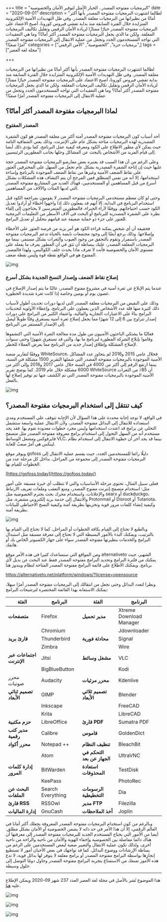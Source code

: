 +++
title = "البرمجيات مفتوحة المصدر.. الخيار الأمثل لتوفير الأمان والخصوصية"
date = "2020-09-01"
description = "لطالما اشتهرت البرمجيات مفتوحة المصدر بأنها أكثر أمانًا من نظيراتها من البرمجيات مغلقة المصدر. وفي ظل التهديدات الأمنية الإلكترونية المتزايدة خلال الفترة السابقة منذ بداية تفشي فيروس كورونا، أصبح الاعتماد على البرمجيات مفتوحة المصدر خيارًا ممتازًا لزيادة الأمان الرقمي وتقليل تكاليف البرمجيات المغلقة. ولكن ما الذي يجعل البرمجيات مفتوحة المصدر أكثر أمانًا؟ وما هي التعقيدات التي تواجه المستخدمون الجدد وتجعل من عملية الانتقال إلى البرمجيات مفتوحة المصدر أمرًا صعبًا؟"
categories = ["برمجيات حرة", "الخصوصية", "اﻷمن الرقمي",]
tags = ["مجلة لغة العصر"]

+++

لطالما اشتهرت البرمجيات مفتوحة المصدر بأنها أكثر أمانًا من نظيراتها من البرمجيات مغلقة المصدر. وفي ظل التهديدات الأمنية الإلكترونية المتزايدة خلال الفترة السابقة منذ بداية تفشي فيروس كورونا، أصبح الاعتماد على البرمجيات مفتوحة المصدر خيارًا ممتازًا لزيادة الأمان الرقمي وتقليل تكاليف البرمجيات المغلقة. ولكن ما الذي يجعل البرمجيات مفتوحة المصدر أكثر أمانًا؟ وما هي التعقيدات التي تواجه المستخدمون الجدد وتجعل من عملية الانتقال إلى البرمجيات مفتوحة المصدر أمرًا صعبًا؟

## لماذا البرمجيات مفتوحة المصدر أكثر أمانًا؟

### المصدر المفتوح

أحد أسباب كون البرمجيات مفتوحة المصدر آمنة أكثر من مغلقة المصدر هو كون الشفرة المصدرية لهذه البرمجيات متاحة بشكل عام على الإنترنت، وذلك يعني الشفافية التامة حيث يمكن لأي مطور الاطلاع على الكود ومعرفة كيفية عمل البرنامج، كما يؤدي ذلك أيضا إلى قيام المزيد من الأشخاص بالبحث عن المشاكل وحلها بجانب المطورين الرئيسيين.

وعلى الرغم من أن هذا السبب قد يعتبره بعض معارضو البرمجيات مفتوحة المصدر حجة عليها حيث إن إتاحة الشفرة المصدرية بشكل عام تجعل من السهل على المخترقين العثور على نقاط الضعف الأمنية وغيرها من نقاط الضعف الموجودة بالبرنامج وإساءة استخدامها، إلا أنه من نفس المنطلق فمن المرجح أن يتم اكتشاف هذه المشكلات بشكل أسرع من قبل المساهمين أو المستخدمين، فهناك العديد من المشاريع مفتوحة المصدر التي لديها المئات والآلاف من المساهمين.

وحتى لو كان معظم مستخدمي البرمجيات مفتوحة المصدر لا يقومون بمراجعة الكود قبل استخدام البرنامج في البداية، إلا أنهم قد يفعلون ذلك إذا واجهوا أخطاء أو أرادوا تعديل الكود حسب احتياجاتهم. ووفقًا لآراء الخبراء، فالمطورين المتمرسين لا يحتاجون إلى إلقاء نظرة على الشفرة المصدرية للبرنامج أو البحث في آلاف الأسطر من التعليمات البرمجية للعثور على جزء ذو حماية ضعيفة عند قيامهم بتحليل أو تعديل البرامج.

فحقيقة أن أي شخص يمكنه قراءة الكود هو أمر يزيد من فرصة العثور على الأخطاء وإصلاحها. وذلك يرجع أيضًا إلى وجود مجتمعات نابضة بالحياة تدعم البرمجيات مفتوحة المصدر باستمرار وتقوم بالتحقق من وجود العيوب والثغرات بشكل مستمر، بينما مع البرمجيات المغلقة المصدر، عليك ببساطة أن تثق في أن المطور يعرف ما يفعله على مستوي الأمان والخصوصية فأنت لا تعرف ماذا يحدث خلف الكواليس، ولهذا فالمصدر المفتوح هو في الواقع نقطة قوة وليس نقطة ضعف.

![img](images/open-source-repo.webp)

### إصلاح نقاط الضعف وإصدار النسخ الجديدة بشكل أسرع

عندما يتم الإبلاغ عن ثغرة أمنية في مشروع مفتوح المصدر، غالبًا ما يتم إصدار الإصلاح في غضون يوم أو يومين وخاصة إذا كانت ثغرة شديدة الخطورة.

وذلك على النقيض من البرمجيات مغلقة المصدر التي لديها دورات تحديث أطول لأسباب ذلك كثيرة منها قلة عدد الأشخاص الذين يعملون على البرنامج، وإعطاء الأولوية لتحديثات البرامج بناءً على الاعتبارات التجارية والمالية، واعتماد الكثير من البرامج على دورات إصدار تتراوح بين 6 إلى 12 شهرًا مما يجعل إصلاح ثغرة أمنية يستغرق وقتًا طويلاً ليصل إلى الإصدار المستقر من البرنامج.

فغالبًا ما يشتكي الباحثون الأمنيون من طول مدة معالجة الثغرة الأمنية التي اكتشفوها وقاموا بإبلاغ الشركة المطورة لبرنامج ما بها، والتي قد تستغرق شهورًا وحتى سنوات لإصلاح المشكلة وإطلاق إصدار جديد من البرنامج مما يعرض العملاء للخطر.

ووفقًا لتقارير منصة WhiteSource، فخلال عامي 2015 و2016 لم يتجاوز عدد المشاكل الأمنية الموجودة بالبرمجيات مفتوحة المصدر التي شملها التقرير 1500 مشكلة في السنة، بينما ارتفع الرقم إلى أكثر من 4000 في السنة خلال عامي 2017 و2018 وإلى أكثر من 6000 مشكلة خلال عام 2019. كما يوضح تقرير WhiteSource أن 85٪ من الثغرات الأمنية الموجودة بالبرمجيات مفتوحة المصدر التي تم الكشف عنها تم توفير إصلاح لها بالفعل.

![img](images/whitesourceopensourcebugs.jpg)

## كيف تنتقل إلى استخدام البرمجيات مفتوحة المصدر؟

في الواقع، لا توجد إجابة محددة على هذا السؤال لأن الإجابة تتوقف على المستخدم ومدي استعداده للانتقال إلى البدائل مفتوحة المصدر، ولأن الانتقال عملية واسعة ستشمل التخلي عن برامج قد اعتدت استخدامها وليس مجرد خطوات معدودة تقوم بها. فقد يجد مستخدم أنه من السهل التحول إلى استخدام برامج معروفة مفتوحة المصدر مثل متصفح فايرفوكس ومشغل الوسائط VLC، بينما قد يجد آخر أن خطوة الانتقال إلى استخدام نظام لينكس هي أمرٌ صعبٌ للغاية.

ويوفر موقع gofoss دليلًا رائعا للمستخدمين الجدد، حيث يقسم عملية الانتقال إلى البرمجيات مفتوحة المصدر إلى مجموعة من المراحل، بداخل كل مرحلة عدد من الخطوات للقيام بها.

[https://gofoss.today](https://gofoss.today/)

فعلى سبيل المثال، تحتوي مرحلة الأساسيات والتي لا تتطلب أي خبرة مسبقة على أمور مثل: استخدام متصفح إنترنت مفتوح المصدر، ومنع التعقب وملفات تعريف الارتباط والإعلانات، واستخدام محرك بحث يحترم الخصوصية مثل searx أو duckduckgo، والانتقال إلى خدمة بريد إلكتروني مشفرة، مثل Protonmail أو Disroot أو Tutanota، وكيفية إنشاء كلمات مرور قوية وتخزينها بطريقة آمنة وكيفية النسخ الاحتياطي للبيانات بطريقة آمنة.

![img](images/goFOSS.png)

وبالطبع لا تحتاج إلى القيام بكافة الخطوات أو المراحل، كما لا تحتاج إلى القيام بها بالترتيب، ويمكنك البدء بالأمور البسيطة التي لا تحتاج إلى معرفة مسبقة مثل استبدال البرامج والخدمات بنظيرتها مفتوحة المصدر سواء على جهاز الكمبيوتر الخاص بك أو هاتفك.

ومن المواقع التي ستساعدك كثيرا في هذه الأمر موقع alternativeto الشهير، حيث يمكنك من فلترة البرامج وتحديد البرامج مفتوحة المصدر فقط عند البحث عن بديل لأي برنامج. ويمكنك الاطلاع على قائمة البرامج مفتوحة المصدر المتاحة لنظام ويندوز هنا

https://alternativeto.net/platform/windows/?license=opensource

ونظرا لتعدد البدائل وحتى نجعل من انتقالك إلى البرمجيات مفتوحة المصدر أمرًا سهلا، يمكنك الاستعانة بهذا القائمة المختصرة لترشيحات البرامج:

| الفئة                     | البرنامج           | الفئة                       | البرنامج                |
| ------------------------- | ------------------ | --------------------------- | ----------------------- |
| **متصفحات**               | Firefox            | **مدير تحميل**              | Xtreme Download Manager |
|                           | Chromium           |                             | Jdownloader             |
| **قارئ بريد**             | Thunderbird        | **محادثة فورية**            | Signal                  |
|                           | Zimbra             |                             | Wire                    |
| **اجتماعات عبر الإنترنت** | Jitsi              | **مشغل وسائط**              | VLC                     |
|                           | BigBlueButton      |                             | Kodi                    |
| محرر صوتيات‬              | Audacity           | **محرر مرئيات‬**            | Kdenlive                |
| **تصميم ثنائي الأبعاد**   | GIMP               | **تصميم ثلاثي الأبعاد**     | Blender‬‬‬‬             |
|                           | Inkscape‬‬‬‬       |                             | FreeCAD                 |
|                           | Krita              |                             | LibreCAD                |
| **حزم مكتبية**            | LibreOffice        | **قارئ PDF**                | Sumatra‬‬ PDF‬‬‬‬‬‬     |
| **مدير كتب رقمية**        | Calibre            | **قاموس**                   | GoldenDict              |
| **محرر أكواد**            | Notepad‬‬ ++‬‬‬‬‬‬ | **تنظيف النظام**            | BleachBit               |
|                           | Atom               | **التحكم في الجهاز عن بعد** | UltraVNC                |
| **إدارة كلمات المرور**    | BitWarden          | **استعادة المحذوفات**       | TestDisk                |
|                           | KeePass            |                             | PhotoRec                |
| **البحث عن الملفات**      | Search Everything  | **الرسومات التخطيطية**      | Dia                     |
| **قارئ RSS**              | RSSOwl             | **مدير FTP**                | Filezilla               |
| **إدارة الماليات**        | GnuCash            | **أخذ الملاحظات**           | Joplin                  |

وبالرغم من كون استخدام البرمجيات مفتوحة المصدر المعروفة يجعلك أكثر أمانا في العالم الرقمي، إلا أن هذا الأمر في حد ذاته لا يضمن الخصوصية أو الأمان بشكل مطلق. أيضا من الأمور التي يحتاج المستخدم الجديد للبرمجيات مفتوحة المصدر إلى معرفتها أن هناك دائما مفاضلة بين الخصوصية وإخفاء الهوية والأمان من ناحية والراحة من ناحية أخرى، ولذلك تكون عملية الانتقال والتغيير صعبة لبعض المستخدمين على الرغم من بساطة الإرشادات ووضوح البدائل. كما قد تواجهك في بعض الأحيان أمور لا تستطيع إنجازها بواسطة البرامج مفتوحة المصدر أو برامج مغلقة لا يتوفر لها بدائل قوية، لا تدع هذه الأمور تمنعك من الاستمتاع بتجربة البرامج مفتوحة المصدر وحاول دومًا التوصل إلى حلول وسيطة.

---

هذا الموضوع نُشر باﻷصل في مجلة لغة العصر العدد 237 شهر 09-2020 ويمكن الإطلاع عليه [هنا](https://drive.google.com/file/d/10tpjJH9UwTpuxQ8nMAAQL2JYKltr0RIh/view?usp=sharing).

![img](images/237-08.png)

![img](images/237-09.png)

![img](images/237-10.png)
